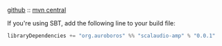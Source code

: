 [github](https://github.com/auroboros/scalaudio) :: [mvn central](https://mvnrepository.com/artifact/org.auroboros/scalaudio-amp_2.11)

If you're using SBT, add the following line to your build file:

```scala
libraryDependencies += "org.auroboros" %% "scalaudio-amp" % "0.0.1"
```
